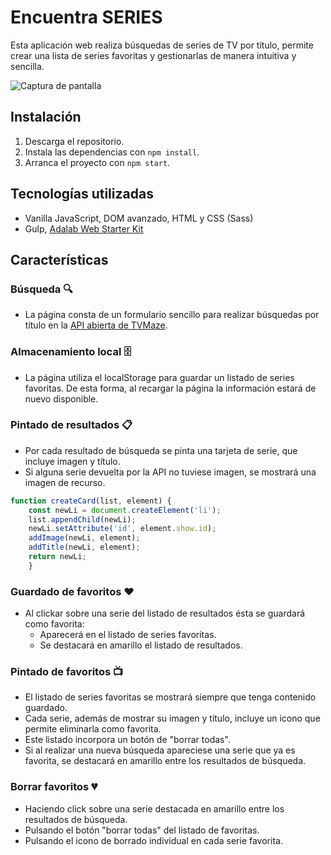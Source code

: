 # Encuentra SERIES

Esta aplicación web realiza búsquedas de series de TV por título, permite crear una lista de series favoritas y gestionarlas de manera intuitiva y sencilla.    

![Captura de pantalla](https://github.com/mariaozamiz/encuentra-series-js/blob/master/src/images/captura_pantalla_encuentra_series.png)


## Instalación

1. Descarga el repositorio.
2. Instala las dependencias con ```npm install```.
3. Arranca el proyecto con ```npm start```.


## Tecnologías utilizadas

- Vanilla JavaScript, DOM avanzado, HTML y CSS (Sass)
- Gulp, [Adalab Web Starter Kit](https://github.com/Adalab/adalab-web-starter-kit)


## Características

### Búsqueda 🔍

- La página consta de un formulario sencillo para realizar búsquedas por título en la [API abierta de TVMaze](https://www.tvmaze.com/api).
  
### Almacenamiento local 🗄️

- La página utiliza el localStorage para guardar un listado de series favoritas. De esta forma, al recargar la página la información estará de nuevo disponible.
  
### Pintado de resultados 📋

- Por cada resultado de búsqueda se pinta una tarjeta de serie, que incluye imagen y título.
- Si alguna serie devuelta por la API no tuviese imagen, se mostrará una imagen de recurso.

```javascript
function createCard(list, element) {
    const newLi = document.createElement('li');
    list.appendChild(newLi);
    newLi.setAttribute('id', element.show.id);
    addImage(newLi, element);
    addTitle(newLi, element);
    return newLi;
    }
```

### Guardado de favoritos ❤️

- Al clickar sobre una serie del listado de resultados ésta se guardará como favorita:
    - Aparecerá en el listado de series favoritas.
    - Se destacará en amarillo el listado de resultados.
  
### Pintado de favoritos 📺

- El listado de series favoritas se mostrará siempre que tenga contenido guardado.
- Cada serie, además de mostrar su imagen y título, incluye un icono que permite eliminarla como favorita.
- Este listado incorpora un botón de "borrar todas".
- Si al realizar una nueva búsqueda apareciese una serie que ya es favorita, se destacará en amarillo entre los resultados de búsqueda.

### Borrar favoritos 💔

- Haciendo click sobre una serie destacada en amarillo entre los resultados de búsqueda. 
- Pulsando el botón "borrar todas" del listado de favoritas.
- Pulsando el icono de borrado individual en cada serie favorita.
